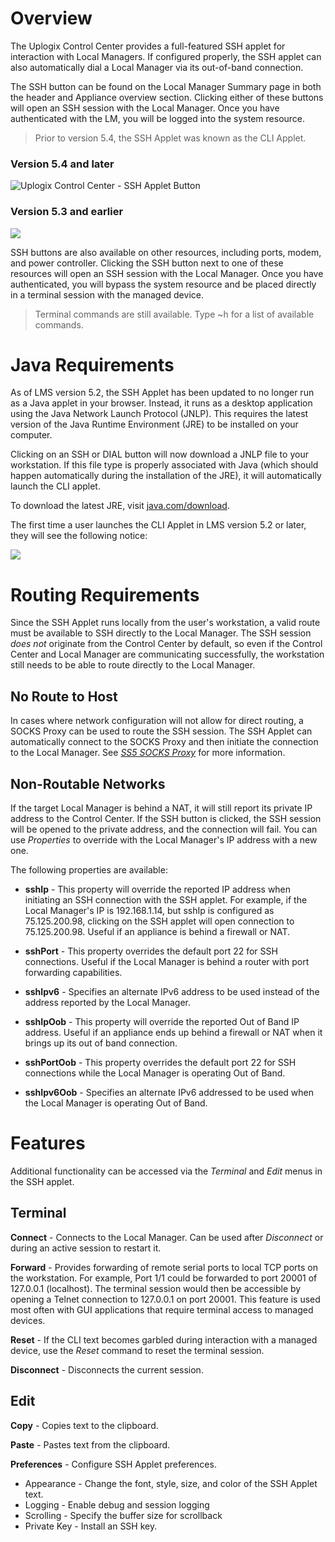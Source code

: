 # Overview

The Uplogix Control Center provides a full-featured SSH applet for interaction with Local Managers. If configured properly, the SSH applet can also automatically dial a Local Manager via its out-of-band connection. 

The SSH button can be found on the Local Manager Summary page in both the header and Appliance overview section. Clicking either of these buttons will open an SSH session with the Local Manager. Once you have authenticated with the LM, you will be logged into the system resource.

> Prior to version 5.4, the SSH Applet was known as the CLI Applet.

### Version 5.4 and later

![Uplogix Control Center - SSH Applet Button](http://uplogix.com/support/docs/img/6.0/ssh-applet-button.png)

### Version 5.3 and earlier

![](http://uplogix.com/support/docs/img/ucc5.2/applet_system.png)

SSH buttons are also available on other resources, including ports, modem, and power controller. Clicking the SSH button next to one of these resources will open an SSH session with the Local Manager. Once you have authenticated, you will bypass the system resource and be placed directly in a terminal session with the managed device.

> Terminal commands are still available. Type ~h for a list of available commands.

# Java Requirements

As of LMS version 5.2, the SSH Applet has been updated to no longer run as a Java applet in your browser. Instead, it runs as a desktop application using the Java Network Launch Protocol (JNLP). This requires the latest version of the Java Runtime Environment (JRE) to be installed on your computer.

Clicking on an SSH or DIAL button will now download a JNLP file to your workstation. If this file type is properly associated with Java (which should happen automatically during the installation of the JRE), it will automatically launch the CLI applet. 

To download the latest JRE, visit [java.com/download](http://java.com/download).

The first time a user launches the CLI Applet in LMS version 5.2 or later, they will see the following notice:

![](http://uplogix.com/support/docs/img/rob/Uplogix-Java-Applet.png)

# Routing Requirements

Since the SSH Applet runs locally from the user's workstation, a valid route must be available to SSH directly to the Local Manager. The SSH session *does not* originate from the Control Center by default, so even if the Control Center and Local Manager are communicating successfully, the workstation still needs to be able to route directly to the Local Manager.

## No Route to Host

In cases where network configuration will not allow for direct routing, a SOCKS Proxy can be used to route the SSH session. The SSH Applet can automatically connect to the SOCKS Proxy and then initiate the connection to the Local Manager. See *[SS5 SOCKS Proxy](http://uplogix.com/docs/control-center-user-guide/managing-the-control-center/ss5-socks-proxy)* for more information.

## Non-Routable Networks

If the target Local Manager is behind a NAT, it will still report its private IP address to the Control Center. If the SSH button is clicked, the SSH session will be opened to the private address, and the connection will fail. You can use *Properties* to override with the Local Manager's IP address with a new one.

The following properties are available:

* **sshIp** - This property will override the reported IP address when initiating an SSH connection with the SSH applet. For example, if the Local Manager's IP is 192.168.1.14, but sshIp is configured as 75.125.200.98, clicking on the SSH applet will open connection to 75.125.200.98. Useful if an appliance is behind a firewall or NAT.

* **sshPort** - This property overrides the default port 22 for SSH connections. Useful if the Local Manager is behind a router with port forwarding capabilities.

* **sshIpv6** - Specifies an alternate IPv6 address to be used instead of the address reported by the Local Manager.

* **sshIpOob** - This property will override the reported Out of Band IP address. Useful if an appliance ends up behind a firewall or NAT when it brings up its out of band connection.

* **sshPortOob** - This property overrides the default port 22 for SSH connections while the Local Manager is operating Out of Band.

* **sshIpv6Oob** - Specifies an alternate IPv6 addressed to be used when the Local Manager is operating Out of Band.

# Features

Additional functionality can be accessed via the *Terminal* and *Edit* menus in the SSH applet.

## Terminal

**Connect** - Connects to the Local Manager. Can be used after *Disconnect* or during an active session to restart it.

**Forward** - Provides forwarding of remote serial ports to local TCP ports on the workstation. For example, Port 1/1 could be forwarded to port 20001 of 127.0.0.1 (localhost). The terminal session would then be accessible by opening a Telnet connection to 127.0.0.1 on port 20001. This feature is used most often with GUI applications that require terminal access to managed devices.

**Reset** - If the CLI text becomes garbled during interaction with a managed device, use the *Reset* command to reset the terminal session. 

**Disconnect** - Disconnects the current session.

## Edit

**Copy** - Copies text to the clipboard.

**Paste** - Pastes text from the clipboard.

**Preferences** - Configure SSH Applet preferences.

* Appearance - Change the font, style, size, and color of the SSH Applet text.
* Logging - Enable debug and session logging
* Scrolling - Specify the buffer size for scrollback
* Private Key - Install an SSH key. 
